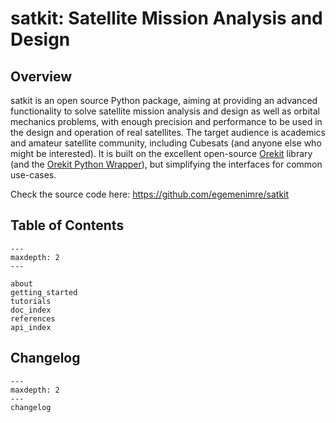 # satkit: Satellite Mission Analysis and Design

## Overview

satkit is an open source Python package, aiming at providing an advanced functionality to solve satellite mission analysis and design as well as orbital mechanics problems, with enough precision and performance to be used in the design and operation of real satellites. The target audience is academics and amateur satellite community, including Cubesats (and anyone else who might be interested). It is built on the excellent open-source [Orekit](https://www.orekit.org) library (and the [Orekit Python Wrapper](https://gitlab.orekit.org/orekit-labs/python-wrapper)), but simplifying the interfaces for common use-cases.

Check the source code here: <https://github.com/egemenimre/satkit>

## Table of Contents

```{toctree} 
---
maxdepth: 2
---

about
getting_started
tutorials
doc_index
references
api_index
```




## Changelog

```{toctree} 
---
maxdepth: 2
---
changelog
```
